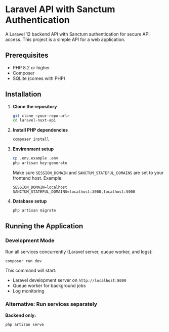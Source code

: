 # Laravel API with Sanctum Authentication

A Laravel 12 backend API with Sanctum authentication for secure API access. This project is a simple API for a web application.

## Prerequisites

-   PHP 8.2 or higher
-   Composer
-   SQLite (comes with PHP)

## Installation

1. **Clone the repository**

    ```bash
    git clone <your-repo-url>
    cd laravel-nuxt-api
    ```

2. **Install PHP dependencies**

    ```bash
    composer install
    ```

3. **Environment setup**

    ```bash
    cp .env.example .env
    php artisan key:generate
    ```

    Make sure `SESSION_DOMAIN` and `SANCTUM_STATEFUL_DOMAINS` are set to your frontend host. Example:

    ```env
    SESSION_DOMAIN=localhost
    SANCTUM_STATEFUL_DOMAINS=localhost:3000,localhost:5000
    ```

4. **Database setup**
    ```bash
    php artisan migrate
    ```

## Running the Application

### Development Mode

Run all services concurrently (Laravel server, queue worker, and logs):

```bash
composer run dev
```

This command will start:

-   Laravel development server on `http://localhost:8000`
-   Queue worker for background jobs
-   Log monitoring

### Alternative: Run services separately

**Backend only:**

```bash
php artisan serve
```
